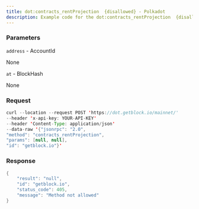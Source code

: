 ```yaml
---
title: dot:contracts_rentProjection  {disallowed} - Polkadot
description: Example code for the dot:contracts_rentProjection  {disallowed} json-rpc method. Сomplete guide on how to use dot:contracts_rentProjection  {disallowed} json-rpc in GetBlock.io Web3 documentation.
---
```


### Parameters


`address` - AccountId

None

`at` - BlockHash

None

### Request

``` java
curl --location --request POST 'https://dot.getblock.io/mainnet/' 
--header 'x-api-key: YOUR-API-KEY' 
--header 'Content-Type: application/json' 
--data-raw '{"jsonrpc": "2.0",
"method": "contracts_rentProjection",
"params": [null, null],
"id": "getblock.io"}'
```

###  Response

``` java
{
    "result": "null",
    "id": "getblock.io",
    "status_code": 405,
    "message": "Method not allowed"
}
```

